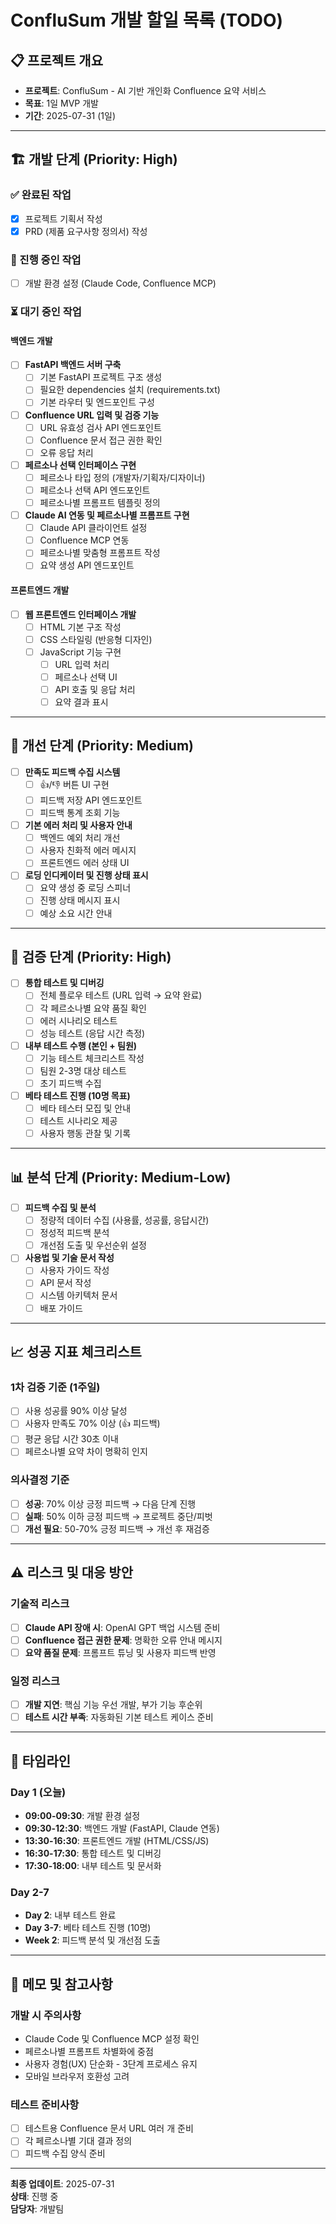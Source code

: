 # ConfluSum 개발 할일 목록 (TODO)

## 📋 프로젝트 개요
- **프로젝트**: ConfluSum - AI 기반 개인화 Confluence 요약 서비스
- **목표**: 1일 MVP 개발
- **기간**: 2025-07-31 (1일)

---

## 🏗️ 개발 단계 (Priority: High)

### ✅ 완료된 작업
- [x] 프로젝트 기획서 작성
- [x] PRD (제품 요구사항 정의서) 작성

### 🔄 진행 중인 작업
- [ ] 개발 환경 설정 (Claude Code, Confluence MCP)

### ⏳ 대기 중인 작업

#### 백엔드 개발
- [ ] **FastAPI 백엔드 서버 구축**
  - [ ] 기본 FastAPI 프로젝트 구조 생성
  - [ ] 필요한 dependencies 설치 (requirements.txt)
  - [ ] 기본 라우터 및 엔드포인트 구성

- [ ] **Confluence URL 입력 및 검증 기능**
  - [ ] URL 유효성 검사 API 엔드포인트
  - [ ] Confluence 문서 접근 권한 확인
  - [ ] 오류 응답 처리

- [ ] **페르소나 선택 인터페이스 구현**
  - [ ] 페르소나 타입 정의 (개발자/기획자/디자이너)
  - [ ] 페르소나 선택 API 엔드포인트
  - [ ] 페르소나별 프롬프트 템플릿 정의

- [ ] **Claude AI 연동 및 페르소나별 프롬프트 구현**
  - [ ] Claude API 클라이언트 설정
  - [ ] Confluence MCP 연동
  - [ ] 페르소나별 맞춤형 프롬프트 작성
  - [ ] 요약 생성 API 엔드포인트

#### 프론트엔드 개발
- [ ] **웹 프론트엔드 인터페이스 개발**
  - [ ] HTML 기본 구조 작성
  - [ ] CSS 스타일링 (반응형 디자인)
  - [ ] JavaScript 기능 구현
    - [ ] URL 입력 처리
    - [ ] 페르소나 선택 UI
    - [ ] API 호출 및 응답 처리
    - [ ] 요약 결과 표시

---

## 🔧 개선 단계 (Priority: Medium)

- [ ] **만족도 피드백 수집 시스템**
  - [ ] 👍/👎 버튼 UI 구현
  - [ ] 피드백 저장 API 엔드포인트
  - [ ] 피드백 통계 조회 기능

- [ ] **기본 에러 처리 및 사용자 안내**
  - [ ] 백엔드 예외 처리 개선
  - [ ] 사용자 친화적 에러 메시지
  - [ ] 프론트엔드 에러 상태 UI

- [ ] **로딩 인디케이터 및 진행 상태 표시**
  - [ ] 요약 생성 중 로딩 스피너
  - [ ] 진행 상태 메시지 표시
  - [ ] 예상 소요 시간 안내

---

## 🧪 검증 단계 (Priority: High)

- [ ] **통합 테스트 및 디버깅**
  - [ ] 전체 플로우 테스트 (URL 입력 → 요약 완료)
  - [ ] 각 페르소나별 요약 품질 확인
  - [ ] 에러 시나리오 테스트
  - [ ] 성능 테스트 (응답 시간 측정)

- [ ] **내부 테스트 수행 (본인 + 팀원)**
  - [ ] 기능 테스트 체크리스트 작성
  - [ ] 팀원 2-3명 대상 테스트
  - [ ] 초기 피드백 수집

- [ ] **베타 테스트 진행 (10명 목표)**
  - [ ] 베타 테스터 모집 및 안내
  - [ ] 테스트 시나리오 제공
  - [ ] 사용자 행동 관찰 및 기록

---

## 📊 분석 단계 (Priority: Medium-Low)

- [ ] **피드백 수집 및 분석**
  - [ ] 정량적 데이터 수집 (사용률, 성공률, 응답시간)
  - [ ] 정성적 피드백 분석
  - [ ] 개선점 도출 및 우선순위 설정

- [ ] **사용법 및 기술 문서 작성**
  - [ ] 사용자 가이드 작성
  - [ ] API 문서 작성
  - [ ] 시스템 아키텍처 문서
  - [ ] 배포 가이드

---

## 📈 성공 지표 체크리스트

### 1차 검증 기준 (1주일)
- [ ] 사용 성공률 90% 이상 달성
- [ ] 사용자 만족도 70% 이상 (👍 피드백)
- [ ] 평균 응답 시간 30초 이내
- [ ] 페르소나별 요약 차이 명확히 인지

### 의사결정 기준
- [ ] **성공**: 70% 이상 긍정 피드백 → 다음 단계 진행
- [ ] **실패**: 50% 이하 긍정 피드백 → 프로젝트 중단/피벗
- [ ] **개선 필요**: 50-70% 긍정 피드백 → 개선 후 재검증

---

## ⚠️ 리스크 및 대응 방안

### 기술적 리스크
- [ ] **Claude API 장애 시**: OpenAI GPT 백업 시스템 준비
- [ ] **Confluence 접근 권한 문제**: 명확한 오류 안내 메시지
- [ ] **요약 품질 문제**: 프롬프트 튜닝 및 사용자 피드백 반영

### 일정 리스크
- [ ] **개발 지연**: 핵심 기능 우선 개발, 부가 기능 후순위
- [ ] **테스트 시간 부족**: 자동화된 기본 테스트 케이스 준비

---

## 📅 타임라인

### Day 1 (오늘)
- **09:00-09:30**: 개발 환경 설정
- **09:30-12:30**: 백엔드 개발 (FastAPI, Claude 연동)
- **13:30-16:30**: 프론트엔드 개발 (HTML/CSS/JS)
- **16:30-17:30**: 통합 테스트 및 디버깅
- **17:30-18:00**: 내부 테스트 및 문서화

### Day 2-7
- **Day 2**: 내부 테스트 완료
- **Day 3-7**: 베타 테스트 진행 (10명)
- **Week 2**: 피드백 분석 및 개선점 도출

---

## 📝 메모 및 참고사항

### 개발 시 주의사항
- Claude Code 및 Confluence MCP 설정 확인
- 페르소나별 프롬프트 차별화에 중점
- 사용자 경험(UX) 단순화 - 3단계 프로세스 유지
- 모바일 브라우저 호환성 고려

### 테스트 준비사항
- [ ] 테스트용 Confluence 문서 URL 여러 개 준비
- [ ] 각 페르소나별 기대 결과 정의
- [ ] 피드백 수집 양식 준비

---

**최종 업데이트**: 2025-07-31  
**상태**: 진행 중  
**담당자**: 개발팀